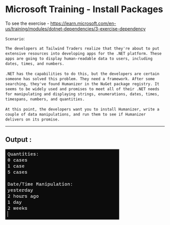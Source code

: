 # Microsoft Training - Install Packages

To see the exercise - https://learn.microsoft.com/en-us/training/modules/dotnet-dependencies/3-exercise-dependency

`Scenario`:

```
The developers at Tailwind Traders realize that they're about to put extensive resources into developing apps for the .NET platform. These apps are going to display human-readable data to users, including dates, times, and numbers.

.NET has the capabilities to do this, but the developers are certain someone has solved this problem. They need a framework. After some searching, they've found Humanizer in the NuGet package registry. It seems to be widely used and promises to meet all of their .NET needs for manipulating and displaying strings, enumerations, dates, times, timespans, numbers, and quantities.

At this point, the developers want you to install Humanizer, write a couple of data manipulations, and run them to see if Humanizer delivers on its promise.
```

---

## Output :

![outputImage](https://github.com/Thesnowmanndev/CSharp-Education/blob/main/MicrosoftTraining/Exercises/01%20-%20InstallPackages/output.png?raw=true)